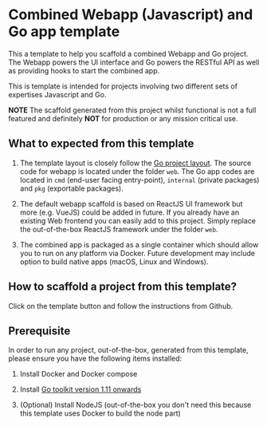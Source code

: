 # Combined Webapp (Javascript) and Go app template

This a template to help you scaffold a combined Webapp and Go project. The Webapp powers the UI interface and Go powers the RESTful API as well as providing hooks to start the combined app.

This is template is intended for projects involving two different sets of expertises Javascript and Go.

**NOTE** The scaffold generated from this project whilst functional is not a full featured and definitely **NOT** for production or any mission critical use.

## What to expected from this template

1. The template layout is closely follow the [Go project layout](https://github.com/golang-standards/project-layout). The source code for webapp is located under the folder `web`. The Go app codes are located in `cmd` (end-user facing entry-point), `internal` (private packages) and `pkg` (exportable packages).

2. The default webapp scaffold is based on ReactJS UI framework but more (e.g. VueJS) could be added in future. If you already have an existing Web frontend you can easily add to this project. Simply replace the out-of-the-box ReactJS framework under the folder `web`.

3. The combined app is packaged as a single container which should allow you to run on any platform via Docker. Future development may include option to build native apps (macOS, Linux and Windows).

## How to scaffold a project from this template?

Click on the template button and follow the instructions from Github.

## Prerequisite

In order to run any project, out-of-the-box, generated from this template, please ensure you have the following items installed:

1. Install Docker and Docker compose

2. Install [Go toolkit version 1.11 onwards](https://blog.golang.org/)

3. (Optional) Install NodeJS (out-of-the-box you don't need this because this template uses Docker to build the node part)
